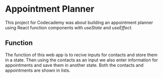 # Appointment Planner

This project for Codecademy was about building an appointment planner using React function components with *useState* and *useEffect*. 

## Function
The function of this web app is to recive inputs for contacts and store them in a state. Then using the contacts as an input we also enter information for appointments and save them in another state. Both the contacts and appointments are shown in lists. 